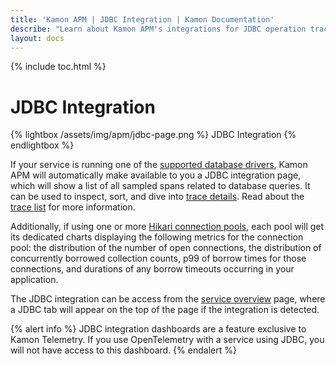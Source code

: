 ```yaml
---
title: 'Kamon APM | JDBC Integration | Kamon Documentation'
describe: "Learn about Kamon APM's integrations for JDBC operation tracing and Hikari connection pool metrics"
layout: docs
---
```


{% include toc.html %}

JDBC Integration
================

{% lightbox /assets/img/apm/jdbc-page.png %}
JDBC Integration
{% endlightbox %}

If your service is running one of the [supported database drivers][jdbc-metrics], Kamon APM will automatically make available to you a JDBC integration page, which will show a list of all sampled spans related to database queries. It can be used to inspect, sort, and dive into [trace details]. Read about the [trace list] for more information.

Additionally, if using one or more [Hikari connection pools][connection-pool-metrics], each pool will get its dedicated charts displaying the following metrics for the connection pool: the distribution of the number of open connections, the distribution of concurrently borrowed collection counts, p99 of borrow times for those connections, and durations of any borrow timeouts occurring in your application.

The JDBC integration can be access from the [service overview] page, where a JDBC tab will appear on the top of the page if the integration is detected. 

{% alert info %}
JDBC integration dashboards are a feature exclusive to Kamon Telemetry. If you use OpenTelemetry with a service using JDBC, you will not have access to this dashboard.
{% endalert %}

[service overview]: ../service-details/
[jdbc-metrics]: ../../../instrumentation/jdbc/statement-tracing/
[connection-pool-metrics]: ../../../instrumentation/jdbc/hikari/
[trace list]: ../../traces/trace-list/
[trace details]: ../../traces/trace-details/
